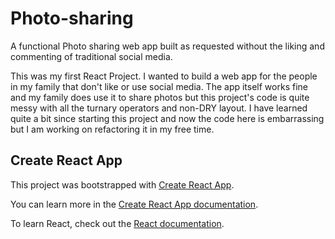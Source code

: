 # Photo-sharing
A functional Photo sharing web app built as requested without the liking and commenting of traditional social media.

This was my first React Project. I wanted to build a web app for the people in my family that don't like or use social media. The app itself works fine and my family does use it to share photos but this project's code is quite messy with all the turnary operators and non-DRY layout. I have learned quite a bit since starting this project and now the code here is embarrassing but I am working on refactoring it in my free time.


## Create React App

This project was bootstrapped with [Create React App](https://github.com/facebook/create-react-app).

You can learn more in the [Create React App documentation](https://facebook.github.io/create-react-app/docs/getting-started).

To learn React, check out the [React documentation](https://reactjs.org/).
